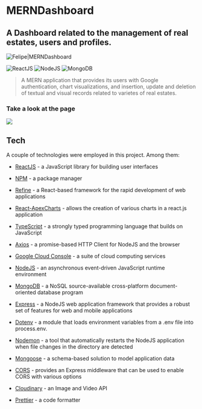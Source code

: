 # MERNDashboard

## A Dashboard related to the management of real estates, users and profiles.

![Felipe|MERNDashboard](https://img.shields.io/badge/FelipeMDantas-MERNDashboard-white)

<p>

![ReactJS](https://img.shields.io/badge/react-%2320232a.svg?style=for-the-badge&logo=react&logoColor=%2361DAFB)
![NodeJS](https://img.shields.io/badge/node.js-6DA55F?style=for-the-badge&logo=node.js&logoColor=white)
![MongoDB](https://img.shields.io/badge/MongoDB-%234ea94b.svg?style=for-the-badge&logo=mongodb&logoColor=white)

> A MERN application that provides its users with Google authentication, chart visualizations, and insertion, update and deletion of textual and visual records related to varietes of real estates.

### Take a look at the page

<img src = images/page_gif.gif>

## Tech

A couple of technologies were employed in this project. Among them:

- [ReactJS] - a JavaScript library for building user interfaces
- [NPM] - a package manager
- [Refine] - a React-based framework for the rapid development of web applications
- [React-ApexCharts] - allows the creation of various charts in a react.js application
- [TypeScript] - a strongly typed programming language that builds on JavaScript
- [Axios] - a promise-based HTTP Client for NodeJS and the browser
- [Google Cloud Console] - a suite of cloud computing services
- [NodeJS] - an asynchronous event-driven JavaScript runtime environment
- [MongoDB] - a NoSQL source-available cross-platform document-oriented database program
- [Express] - a NodeJS web application framework that provides a robust set of features for web and mobile applications
- [Dotenv] - a module that loads environment variables from a .env file into process.env.
- [Nodemon] - a tool that automatically restarts the NodeJS application when file changes in the directory are detected
- [Mongoose] - a schema-based solution to model application data
- [CORS] - provides an Express middleware that can be used to enable CORS with various options
- [Cloudinary] - an Image and Video API
- [Prettier] - a code formatter

  [reactjs]: https://reactjs.org/
  [npm]: https://www.npmjs.com/
  [refine]: https://refine.dev/
  [react-apexcharts]: https://apexcharts.com/docs/react-charts/
  [typescript]: https://www.typescriptlang.org/
  [axios]: https://axios-http.com/docs/intro
  [google cloud console]: https://console.cloud.google.com
  [nodejs]: https://nodejs.org/en/
  [mongodb]: https://www.mongodb.com/
  [express]: https://expressjs.com/
  [dotenv]: https://dotenv.org/
  [nodemon]: https://www.npmjs.com/package/nodemon
  [mongoose]: https://mongoosejs.com/
  [cors]: https://github.com/expressjs/cors
  [cloudinary]: https://cloudinary.com/
  [prettier]: https://prettier.io/
